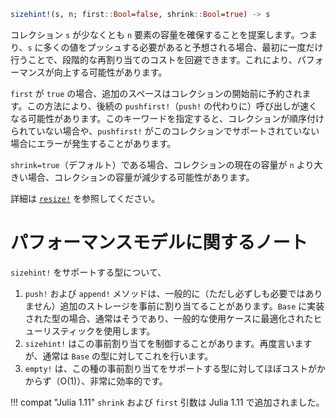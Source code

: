 ```julia
sizehint!(s, n; first::Bool=false, shrink::Bool=true) -> s
```

コレクション `s` が少なくとも `n` 要素の容量を確保することを提案します。つまり、`s` に多くの値をプッシュする必要があると予想される場合、最初に一度だけ行うことで、段階的な再割り当てのコストを回避できます。これにより、パフォーマンスが向上する可能性があります。

`first` が `true` の場合、追加のスペースはコレクションの開始前に予約されます。この方法により、後続の `pushfirst!`（`push!` の代わりに）呼び出しが速くなる可能性があります。このキーワードを指定すると、コレクションが順序付けられていない場合や、`pushfirst!` がこのコレクションでサポートされていない場合にエラーが発生することがあります。

`shrink=true`（デフォルト）である場合、コレクションの現在の容量が `n` より大きい場合、コレクションの容量が減少する可能性があります。

詳細は [`resize!`](@ref) を参照してください。

# パフォーマンスモデルに関するノート

`sizehint!` をサポートする型について、

1. `push!` および `append!` メソッドは、一般的に（ただし必ずしも必要ではありません）追加のストレージを事前に割り当てることがあります。`Base` に実装された型の場合、通常はそうであり、一般的な使用ケースに最適化されたヒューリスティックを使用します。
2. `sizehint!` はこの事前割り当てを制御することがあります。再度言いますが、通常は `Base` の型に対してこれを行います。
3. `empty!` は、この種の事前割り当てをサポートする型に対してほぼコストがかからず（O(1)）、非常に効率的です。

!!! compat "Julia 1.11"
    `shrink` および `first` 引数は Julia 1.11 で追加されました。

